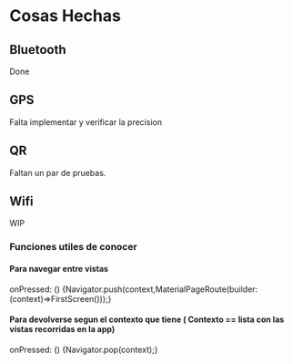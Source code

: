 # Cosas Hechas

## Bluetooth
Done
## GPS
Falta implementar y verificar la precision
## QR
Faltan un par de pruebas.
## Wifi
WIP
### Funciones utiles de conocer

#### Para navegar entre vistas
onPressed: () {Navigator.push(context,MaterialPageRoute(builder: (context)=>FirstScreen()));}

#### Para devolverse segun el contexto que tiene ( Contexto == lista con las vistas recorridas en la app)
onPressed: () {Navigator.pop(context);}
